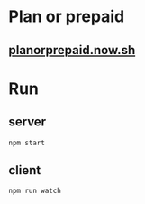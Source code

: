 # Plan or prepaid

## [planorprepaid.now.sh](https://planorprepaid.now.sh)

# Run

## server
```
npm start
```

## client
```
npm run watch
```
